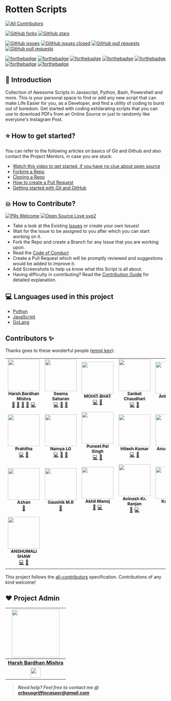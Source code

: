 # Rotten Scripts

<!-- ALL-CONTRIBUTORS-BADGE:START - Do not remove or modify this section -->

[![All Contributors](https://img.shields.io/badge/all_contributors-22-orange.svg?style=flat-square)](#contributors-)

<!-- ALL-CONTRIBUTORS-BADGE:END -->
[![GitHub forks](https://img.shields.io/github/forks/HarshCasper/Rotten-Scripts.svg?style=social&label=Fork&maxAge=2592000)](https://GitHub.com/HarshCasper/Rotten-Scripts/network/)
[![GitHub stars](https://img.shields.io/github/stars/HarshCasper/Rotten-Scripts.svg?style=social&label=Star&maxAge=2592000)](https://GitHub.com/HarshCasper/Rotten_scripts/stargazers/)


[![GitHub issues](https://img.shields.io/github/issues/HarshCasper/Rotten-Scripts.svg)](https://github.com/HarshCasper/Rotten-Scripts/issues)
[![GitHub issues closed](https://img.shields.io/github/issues-closed/HarshCasper/Rotten-Scripts.svg)](https://github.com/HarshCasper/Rotten-Scripts/issues?q=is%3Aissue+is%3Aclosed)
[![GitHub pull requests](https://img.shields.io/github/issues-pr/HarshCasper/Rotten-Scripts.svg)](https://github.com/HarshCasper/Rotten-Scripts/pulls)
[![GitHub pull requests](https://img.shields.io/github/issues-pr-closed/HarshCasper/Rotten-Scripts.svg)](https://github.com/HarshCasper/Rotten-Scripts/pulls?q=is%3Apr+is%3Aclosed)


[![forthebadge](https://forthebadge.com/images/badges/built-by-developers.svg)](https://forthebadge.com)
[![forthebadge](https://forthebadge.com/images/badges/built-with-love.svg)](https://forthebadge.com)
[![forthebadge](https://forthebadge.com/images/badges/built-with-swag.svg)](https://forthebadge.com)
[![forthebadge](https://forthebadge.com/images/badges/made-with-javascript.svg)](https://forthebadge.com)
[![forthebadge](https://forthebadge.com/images/badges/made-with-python.svg)](https://forthebadge.com)
[![forthebadge](https://forthebadge.com/images/badges/made-with-go.svg)](https://forthebadge.com)
[![forthebadge](https://forthebadge.com/images/badges/you-didnt-ask-for-this.svg)](https://forthebadge.com)

## 📌 Introduction

Collection of Awesome Scripts in Javascript, Python, Bash, Powershell and more. This is your personal space to find or add any new script
that can make Life Easier for you, as a Developer, and find a utility of coding to burst out of boredom. Get started with coding exhilarating scripts that you can use to download PDFs from an Online Source or just to randomly like everyone's Instagram Post.

## ⭐ How to get started?

You can refer to the following articles on basics of Git and Github and also contact the Project Mentors, in case you are stuck:

- [Watch this video to get started, if you have no clue about open source](https://youtu.be/SL5KKdmvJ1U)
- [Forking a Repo](https://help.github.com/en/github/getting-started-with-github/fork-a-repo)
- [Cloning a Repo](https://help.github.com/en/desktop/contributing-to-projects/creating-a-pull-request)
- [How to create a Pull Request](https://opensource.com/article/19/7/create-pull-request-github)
- [Getting started with Git and GitHub](https://towardsdatascience.com/getting-started-with-git-and-github-6fcd0f2d4ac6)

## 💥 How to Contribute?

[![PRs Welcome](https://img.shields.io/badge/PRs-welcome-brightgreen.svg?style=flat-square)](http://makeapullrequest.com)
[![Open Source Love svg2](https://badges.frapsoft.com/os/v2/open-source.svg?v=103)](https://github.com/ellerbrock/open-source-badges/)

- Take a look at the Existing [Issues](https://github.com/HarshCasper/Rotten-Scripts/issues) or create your own Issues!
- Wait for the Issue to be assigned to you after which you can start working on it.
- Fork the Repo and create a Branch for any Issue that you are working upon.
- Read the [Code of Conduct](https://github.com/HarshCasper/Rotten-Scripts/blob/master/CODE_OF_CONDUCT.md)
- Create a Pull Request which will be promptly reviewed and suggestions would be added to improve it.
- Add Screenshots to help us know what this Script is all about.
- Having difficulty in contributing? Read the [Contribution Guide](https://github.com/HarshCasper/Rotten-Scripts/blob/master/CONTRIBUTING.md) for detailed explanation.

## 💻 Languages used in this project

- [Python](https://github.com/HarshCasper/Rotten-Scripts/tree/master/Python)
- [JavaScript](https://github.com/HarshCasper/Rotten-Scripts/tree/master/JavaScript)
- [GoLang](https://github.com/HarshCasper/Rotten-Scripts/tree/master/Go)


## Contributors ✨

Thanks goes to these wonderful people ([emoji key](https://allcontributors.org/docs/en/emoji-key)):

<!-- ALL-CONTRIBUTORS-LIST:START - Do not remove or modify this section -->
<!-- prettier-ignore-start -->
<!-- markdownlint-disable -->
<table>
  <tr>
    <td align="center"><a href="http://harshbardhanmishra.me"><img src="https://avatars1.githubusercontent.com/u/47351025?v=4" width="100px;" alt=""/><br /><sub><b>Harsh Bardhan Mishra</b></sub></a><br /><a href="#projectManagement-harshcasper" title="Project Management">📆</a> <a href="#question-harshcasper" title="Answering Questions">💬</a> <a href="https://github.com/HarshCasper/Rotten-Scripts/pulls?q=is%3Apr+reviewed-by%3Aharshcasper" title="Reviewed Pull Requests">👀</a> <a href="#talk-harshcasper" title="Talks">📢</a> <a href="https://github.com/HarshCasper/Rotten-Scripts/commits?author=harshcasper" title="Code">💻</a></td>
    <td align="center"><a href="https://linkedin.com/in/seemasaharan"><img src="https://avatars2.githubusercontent.com/u/48756444?v=4" width="100px;" alt=""/><br /><sub><b>Seema Saharan</b></sub></a><br /><a href="https://github.com/HarshCasper/Rotten-Scripts/commits?author=seema1711" title="Code">💻</a> <a href="#ideas-seema1711" title="Ideas, Planning, & Feedback">🤔</a> <a href="https://github.com/HarshCasper/Rotten-Scripts/commits?author=seema1711" title="Documentation">📖</a></td>
    <td align="center"><a href="http://www.mbcse.co"><img src="https://avatars0.githubusercontent.com/u/43911437?v=4" width="100px;" alt=""/><br /><sub><b>MOHIT BHAT</b></sub></a><br /><a href="https://github.com/HarshCasper/Rotten-Scripts/commits?author=mbcse" title="Code">💻</a> <a href="https://github.com/HarshCasper/Rotten-Scripts/commits?author=mbcse" title="Documentation">📖</a></td>
    <td align="center"><a href="https://sanket143.github.io"><img src="https://avatars1.githubusercontent.com/u/26973649?v=4" width="100px;" alt=""/><br /><sub><b>Sanket Chaudhari</b></sub></a><br /><a href="https://github.com/HarshCasper/Rotten-Scripts/commits?author=sanket143" title="Code">💻</a> <a href="https://github.com/HarshCasper/Rotten-Scripts/commits?author=sanket143" title="Documentation">📖</a></td>
    <td align="center"><a href="https://github.com/AnkitaBIT"><img src="https://avatars3.githubusercontent.com/u/44089458?v=4" width="100px;" alt=""/><br /><sub><b>Ankita Priya</b></sub></a><br /><a href="https://github.com/HarshCasper/Rotten-Scripts/commits?author=AnkitaBIT" title="Code">💻</a> <a href="https://github.com/HarshCasper/Rotten-Scripts/commits?author=AnkitaBIT" title="Documentation">📖</a></td>
    <td align="center"><a href="http://wablesanket.xyz"><img src="https://avatars0.githubusercontent.com/u/43716242?v=4" width="100px;" alt=""/><br /><sub><b>Wable Sanket</b></sub></a><br /><a href="https://github.com/HarshCasper/Rotten-Scripts/commits?author=Sanketwable" title="Code">💻</a> <a href="https://github.com/HarshCasper/Rotten-Scripts/commits?author=Sanketwable" title="Documentation">📖</a> <a href="#ideas-Sanketwable" title="Ideas, Planning, & Feedback">🤔</a></td>
    <td align="center"><a href="https://srimani-programmer.github.io/"><img src="https://avatars1.githubusercontent.com/u/42272691?v=4" width="100px;" alt=""/><br /><sub><b>Sri Manikanta Palakollu</b></sub></a><br /><a href="https://github.com/HarshCasper/Rotten-Scripts/commits?author=srimani-programmer" title="Code">💻</a> <a href="https://github.com/HarshCasper/Rotten-Scripts/commits?author=srimani-programmer" title="Documentation">📖</a></td>
  </tr>
  <tr>
    <td align="center"><a href="https://github.com/Prahitha"><img src="https://avatars2.githubusercontent.com/u/44160152?v=4" width="100px;" alt=""/><br /><sub><b>Prahitha</b></sub></a><br /><a href="https://github.com/HarshCasper/Rotten-Scripts/commits?author=Prahitha" title="Code">💻</a> <a href="https://github.com/HarshCasper/Rotten-Scripts/commits?author=Prahitha" title="Documentation">📖</a></td>
    <td align="center"><a href="https://github.com/Namyalg"><img src="https://avatars1.githubusercontent.com/u/53875297?v=4" width="100px;" alt=""/><br /><sub><b>Namya LG</b></sub></a><br /><a href="https://github.com/HarshCasper/Rotten-Scripts/commits?author=Namyalg" title="Code">💻</a> <a href="https://github.com/HarshCasper/Rotten-Scripts/commits?author=Namyalg" title="Documentation">📖</a> <a href="#ideas-Namyalg" title="Ideas, Planning, & Feedback">🤔</a></td>
    <td align="center"><a href="https://github.com/Puneet-Pal-Singh"><img src="https://avatars3.githubusercontent.com/u/46601256?v=4" width="100px;" alt=""/><br /><sub><b>Puneet Pal Singh</b></sub></a><br /><a href="https://github.com/HarshCasper/Rotten-Scripts/commits?author=Puneet-Pal-Singh" title="Code">💻</a> <a href="https://github.com/HarshCasper/Rotten-Scripts/commits?author=Puneet-Pal-Singh" title="Documentation">📖</a></td>
    <td align="center"><a href="https://www.linkedin.com/in/hitesh-kumar-a03a2b16b/"><img src="https://avatars3.githubusercontent.com/u/37622734?v=4" width="100px;" alt=""/><br /><sub><b>Hitesh Kumar</b></sub></a><br /><a href="https://github.com/HarshCasper/Rotten-Scripts/commits?author=HeroicHitesh" title="Code">💻</a> <a href="https://github.com/HarshCasper/Rotten-Scripts/commits?author=HeroicHitesh" title="Documentation">📖</a></td>
    <td align="center"><a href="https://github.com/Anushka-S10"><img src="https://avatars0.githubusercontent.com/u/61749789?v=4" width="100px;" alt=""/><br /><sub><b>Anushka-S10</b></sub></a><br /><a href="https://github.com/HarshCasper/Rotten-Scripts/commits?author=Anushka-S10" title="Documentation">📖</a> <a href="https://github.com/HarshCasper/Rotten-Scripts/commits?author=Anushka-S10" title="Code">💻</a></td>
    <td align="center"><a href="https://github.com/mohitacecode"><img src="https://avatars3.githubusercontent.com/u/39158356?v=4" width="100px;" alt=""/><br /><sub><b>mohit</b></sub></a><br /><a href="https://github.com/HarshCasper/Rotten-Scripts/commits?author=mohitacecode" title="Code">💻</a> <a href="https://github.com/HarshCasper/Rotten-Scripts/commits?author=mohitacecode" title="Documentation">📖</a></td>
    <td align="center"><a href="https://www.linkedin.com/in/deep1729"><img src="https://avatars1.githubusercontent.com/u/52155391?v=4" width="100px;" alt=""/><br /><sub><b>Deepraj</b></sub></a><br /><a href="https://github.com/HarshCasper/Rotten-Scripts/commits?author=deepraj1729" title="Code">💻</a> <a href="https://github.com/HarshCasper/Rotten-Scripts/commits?author=deepraj1729" title="Documentation">📖</a> <a href="#ideas-deepraj1729" title="Ideas, Planning, & Feedback">🤔</a></td>
  </tr>
  <tr>
    <td align="center"><a href="https://github.com/azhanali"><img src="https://avatars0.githubusercontent.com/u/43489763?v=4" width="100px;" alt=""/><br /><sub><b>Azhan </b></sub></a><br /><a href="https://github.com/HarshCasper/Rotten-Scripts/commits?author=azhanali" title="Documentation">📖</a></td>
    <td align="center"><a href="http://gaushik.netlify.app"><img src="https://avatars3.githubusercontent.com/u/59677936?v=4" width="100px;" alt=""/><br /><sub><b>Gaushik M.R</b></sub></a><br /><a href="https://github.com/HarshCasper/Rotten-Scripts/commits?author=gaushikmr" title="Documentation">📖</a></td>
    <td align="center"><a href="https://github.com/AkM-2018"><img src="https://avatars0.githubusercontent.com/u/50191787?v=4" width="100px;" alt=""/><br /><sub><b>Akhil Manoj</b></sub></a><br /><a href="https://github.com/HarshCasper/Rotten-Scripts/commits?author=AkM-2018" title="Documentation">📖</a> <a href="https://github.com/HarshCasper/Rotten-Scripts/commits?author=AkM-2018" title="Code">💻</a></td>
    <td align="center"><a href="http://avinashkranjan.github.io"><img src="https://avatars2.githubusercontent.com/u/55796944?v=4" width="100px;" alt=""/><br /><sub><b>Avinash Kr. Ranjan</b></sub></a><br /><a href="https://github.com/HarshCasper/Rotten-Scripts/commits?author=avinashkranjan" title="Documentation">📖</a> <a href="https://github.com/HarshCasper/Rotten-Scripts/commits?author=avinashkranjan" title="Code">💻</a></td>
    <td align="center"><a href="https://www.kaustubhgupta.xyz/"><img src="https://avatars3.githubusercontent.com/u/43691873?v=4" width="100px;" alt=""/><br /><sub><b>Kaustubh </b></sub></a><br /><a href="https://github.com/HarshCasper/Rotten-Scripts/commits?author=kaustubhgupta" title="Code">💻</a> <a href="https://github.com/HarshCasper/Rotten-Scripts/commits?author=kaustubhgupta" title="Documentation">📖</a></td>
    <td align="center"><a href="http://www.linkedin.com/in/aditya-jetely"><img src="https://avatars3.githubusercontent.com/u/42397096?v=4" width="100px;" alt=""/><br /><sub><b>Aditya Jetely</b></sub></a><br /><a href="https://github.com/HarshCasper/Rotten-Scripts/commits?author=AdityaJ7" title="Code">💻</a> <a href="https://github.com/HarshCasper/Rotten-Scripts/commits?author=AdityaJ7" title="Documentation">📖</a></td>
    <td align="center"><a href="https://github.com/avishmehta68710"><img src="https://avatars0.githubusercontent.com/u/69706506?v=4" width="100px;" alt=""/><br /><sub><b>avish mehta</b></sub></a><br /><a href="https://github.com/HarshCasper/Rotten-Scripts/commits?author=avishmehta68710" title="Code">💻</a></td>
  </tr>
  <tr>
    <td align="center"><a href="https://github.com/bagofcodes"><img src="https://avatars0.githubusercontent.com/u/37397899?v=4" width="100px;" alt=""/><br /><sub><b>ANSHUMALI SHAW</b></sub></a><br /><a href="https://github.com/HarshCasper/Rotten-Scripts/commits?author=bagofcodes" title="Code">💻</a> <a href="https://github.com/HarshCasper/Rotten-Scripts/commits?author=bagofcodes" title="Documentation">📖</a></td>
  </tr>
</table>

<!-- markdownlint-enable -->
<!-- prettier-ignore-end -->

<!-- ALL-CONTRIBUTORS-LIST:END -->

This project follows the [all-contributors](https://github.com/all-contributors/all-contributors) specification. Contributions of any kind welcome!

## ❤️ Project Admin

|                                     <a href="https://github.com/harshcasper"><img src="https://avatars1.githubusercontent.com/u/47351025?s=460&u=e6985588320978737a51ac23c8a624005fce5e18&v=4" width=150px height=150px /></a>                                      |
| :-----------------------------------------------------------------------------------------------------------------------------------------------------------------------------------------------------------------------------------------------------------------: |
|                                                                                      **[Harsh Bardhan Mishra](https://www.linkedin.com/in/harsh-bardhan-mishra-b19990173//)**                                                                                       |
| <a href="https://www.linkedin.com/in/harsh-bardhan-mishra-b19990173/"><img src="https://mpng.subpng.com/20180324/vhe/kisspng-linkedin-computer-icons-logo-social-networking-ser-facebook-5ab6ebfe5f5397.2333748215219374063905.jpg" width="32px" height="32px"></a> |

> **_Need help? Feel free to contact me @ [erbeusgriffincasper@gmail.com](mailto:erbeusgriffincasper@gmail.com?Subject=RottenScripts)_**
